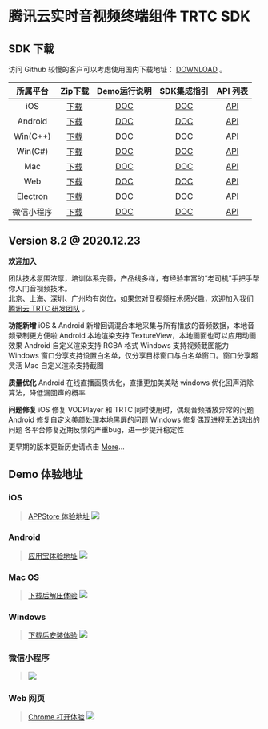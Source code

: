 # 腾讯云实时音视频终端组件 TRTC SDK

## SDK 下载
访问 Github 较慢的客户可以考虑使用国内下载地址： [DOWNLOAD](https://cloud.tencent.com/document/product/647/32689) 。

| 所属平台 | Zip下载 | Demo运行说明 | SDK集成指引 | API 列表 |
|:---------:| :--------:|:--------:| :--------:|:--------:|
| iOS | [下载](http://liteavsdk-1252463788.cosgz.myqcloud.com/TXLiteAVSDK_TRTC_iOS_latest.zip)| [DOC](https://cloud.tencent.com/document/product/647/32396)| [DOC](https://cloud.tencent.com/document/product/647/32173) | [API](https://cloud.tencent.com/document/product/647/32258) |
| Android | [下载](http://liteavsdk-1252463788.cosgz.myqcloud.com/TXLiteAVSDK_TRTC_Android_latest.zip)| [DOC](https://cloud.tencent.com/document/product/647/32166)| [DOC](https://cloud.tencent.com/document/product/647/32175) | [API](https://cloud.tencent.com/document/product/647/32267) |
| Win(C++)| [下载](http://liteavsdk-1252463788.cosgz.myqcloud.com/TXLiteAVSDK_TRTC_Win_latest.zip)| [DOC](https://cloud.tencent.com/document/product/647/32397)| [DOC](https://cloud.tencent.com/document/product/647/32178) | [API](https://cloud.tencent.com/document/product/647/32268) |
| Win(C#)| [下载](http://liteavsdk-1252463788.cosgz.myqcloud.com/TXLiteAVSDK_TRTC_Win_latest.zip)| [DOC](https://cloud.tencent.com/document/product/647/32397)| [DOC](https://cloud.tencent.com/document/product/647/32178) | [API](https://cloud.tencent.com/document/product/647/36776) |
| Mac| [下载](http://liteavsdk-1252463788.cosgz.myqcloud.com/TXLiteAVSDK_TRTC_Mac_latest.tar.bz2)| [DOC](https://cloud.tencent.com/document/product/647/32396)| [DOC](https://cloud.tencent.com/document/product/647/32176) |[API](https://cloud.tencent.com/document/product/647/32258) |
| Web | [下载](https://liteavsdk-1252463788.cosgz.myqcloud.com/H5_latest.zip)| [DOC](https://cloud.tencent.com/document/product/647/32398)| [DOC](https://cloud.tencent.com/document/product/647/16863) |[API](https://cloud.tencent.com/document/product/647/17249) |
| Electron | [下载](http://liteavsdk-1252463788.cosgz.myqcloud.com/TXLiteAVSDK_TRTC_Electron_latest.zip) | [DOC](https://cloud.tencent.com/document/product/647/38548) | [DOC](https://cloud.tencent.com/document/product/647/38549) |[API](https://cloud.tencent.com/document/product/647/38551) |
| 微信小程序 | [下载](http://liteavsdk-1252463788.cosgz.myqcloud.com/TRTC_WXMini_latest.zip) | [DOC](https://cloud.tencent.com/document/product/647/32399) | [DOC](https://cloud.tencent.com/document/product/647/32183) |[API](https://cloud.tencent.com/document/product/647/17018) |

## Version 8.2 @ 2020.12.23

**欢迎加入**

团队技术氛围浓厚，培训体系完善，产品线多样，有经验丰富的“老司机”手把手帮你入门音视频技术。<br>
北京、上海、深圳、广州均有岗位，如果您对音视频技术感兴趣，欢迎加入我们 [腾讯云 TRTC 研发团队](https://careers.tencent.com/jobdesc.html?postId=1297858141983088640) 。

**功能新增**
iOS & Android 新增回调混合本地采集与所有播放的音频数据，本地音频录制更方便啦
Android 本地渲染支持 TextureView，本地画面也可以应用动画效果
Android 自定义渲染支持 RGBA 格式
Windows 支持视频截图能力
Windows 窗口分享支持设置白名单，仅分享目标窗口与白名单窗口。窗口分享超灵活
Mac 自定义渲染支持截图

**质量优化**
Android 在线直播画质优化，直播更加美美哒
windows 优化回声消除算法，降低漏回声的概率

**问题修复**
iOS 修复 VODPlayer 和 TRTC 同时使用时，偶现音频播放异常的问题
Android 修复自定义美颜处理本地黑屏的问题
Windows 修复偶现进程无法退出的问题
各平台修复近期反馈的严重bug，进一步提升稳定性


更早期的版本更新历史请点击  [More](https://cloud.tencent.com/document/product/647/46907)...

## Demo 体验地址

### iOS
> [APPStore 体验地址](https://itunes.apple.com/cn/app/id1400663224?mt=8)
![](https://main.qcloudimg.com/raw/fa84e7c632b74483e9dc91dc04a8255e.jpg)

### Android
> [应用宝体验地址](https://android.myapp.com/myapp/detail.htm?apkName=com.tencent.trtc&ADTAG=mobile)
![](https://main.qcloudimg.com/raw/913eecbf69577de4e27d9bfe45acf80e.jpg)

### Mac OS
> [下载后解压体验](http://trtc-1252463788.cosgz.myqcloud.com/TXLiteAVSDK_Mac_Demo.tar.bz2)
![](https://main.qcloudimg.com/raw/8d146afb3b2dd07d5b5f1ca4432a9411.jpg)

### Windows
> [下载后安装体验](http://trtc-1252463788.cosgz.myqcloud.com/TXLiteAVSDK_Win_Demo.exe)
![](https://main.qcloudimg.com/raw/00ec3ebc86902044c51a5487c18dcd0c.jpg)

### 微信小程序
>![](https://main.qcloudimg.com/raw/81662cce932b2500addac28baf6a83b3.jpg)

### Web 网页
> [Chrome 打开体验](https://trtc-1252463788.file.myqcloud.com/web/demo/official-demo/index.html)
![](https://main.qcloudimg.com/raw/56e2bbc928a11bac85e5b78ac171b3bc.jpg)


